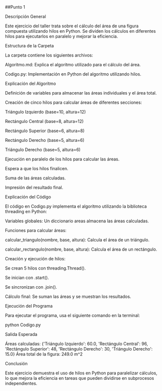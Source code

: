##Punto 1

Descripción General

Este ejercicio del taller trata sobre el cálculo del área de una figura compuesta utilizando hilos en Python. Se dividen los cálculos en diferentes hilos para ejecutarlos en paralelo y mejorar la eficiencia.

Estructura de la Carpeta

La carpeta contiene los siguientes archivos:

Algoritmo.md: Explica el algoritmo utilizado para el cálculo del área.

Codigo.py: Implementación en Python del algoritmo utilizando hilos.

Explicación del Algoritmo

Definición de variables para almacenar las áreas individuales y el área total.

Creación de cinco hilos para calcular áreas de diferentes secciones:

Triángulo Izquierdo (base=10, altura=12)

Rectángulo Central (base=8, altura=12)

Rectángulo Superior (base=6, altura=8)

Rectángulo Derecho (base=5, altura=6)

Triángulo Derecho (base=5, altura=6)

Ejecución en paralelo de los hilos para calcular las áreas.

Espera a que los hilos finalicen.

Suma de las áreas calculadas.

Impresión del resultado final.

Explicación del Código

El código en Codigo.py implementa el algoritmo utilizando la biblioteca threading en Python:

Variables globales: Un diccionario areas almacena las áreas calculadas.

Funciones para calcular áreas:

calcular_triangulo(nombre, base, altura): Calcula el área de un triángulo.

calcular_rectangulo(nombre, base, altura): Calcula el área de un rectángulo.

Creación y ejecución de hilos:

Se crean 5 hilos con threading.Thread().

Se inician con .start().

Se sincronizan con .join().

Cálculo final: Se suman las áreas y se muestran los resultados.

Ejecución del Programa

Para ejecutar el programa, usa el siguiente comando en la terminal:

python Codigo.py

Salida Esperada

Áreas calculadas: {'Triángulo Izquierdo': 60.0, 'Rectángulo Central': 96, 'Rectángulo Superior': 48, 'Rectángulo Derecho': 30, 'Triángulo Derecho': 15.0}
Área total de la figura: 249.0 m^2

Conclusión

Este ejercicio demuestra el uso de hilos en Python para paralelizar cálculos, lo que mejora la eficiencia en tareas que pueden dividirse en subprocesos independientes.

